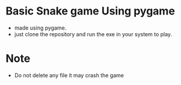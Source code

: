 # Basic Snake game Using pygame

- made using pygame.
- just clone the repository and run the exe in your system to play.

# Note
- Do not delete any file it may crash the game
